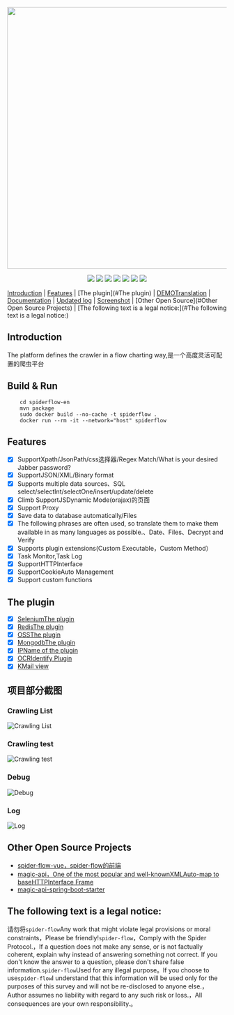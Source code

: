 <p align="center">
    <img src="https://www.spiderflow.org/images/logo.svg" width="600">
</p>
<p align="center">
    <a target="_blank" href="https://www.oracle.com/technetwork/java/javase/downloads/index.html"><img src="https://img.shields.io/badge/JDK-1.8+-green.svg" /></a>
    <a target="_blank" href="https://www.spiderflow.org"><img src="https://img.shields.io/badge/Docs-latest-blue.svg"/></a>
    <a target="_blank" href="https://github.com/ssssssss-team/spider-flow/releases"><img src="https://img.shields.io/github/v/release/ssssssss-team/spider-flow?logo=github"></a>
    <a target="_blank" href='https://gitee.com/ssssssss-team/spider-flow'><img src="https://gitee.com/ssssssss-team/spider-flow/badge/star.svg?theme=white" /></a>
    <a target="_blank" href='https://github.com/ssssssss-team/spider-flow'><img src="https://img.shields.io/github/stars/ssssssss-team/spider-flow.svg?style=social"/></a>
    <a target="_blank" href="LICENSE"><img src="https://img.shields.io/:license-MIT-blue.svg"></a>
    <a target="_blank" href="https://shang.qq.com/wpa/qunwpa?idkey=10faa4cf9743e0aa379a72f2ad12a9e576c81462742143c8f3391b52e8c3ed8d"><img src="https://img.shields.io/badge/Join-QQGroup-blue"></a>
</p>

[Introduction](#Introduction) | [Features](#Features) | [The plugin](#The plugin) | <a target="_blank" href="http://demo.spiderflow.org">DEMOTranslation</a> | <a target="_blank" href="https://www.spiderflow.org">Documentation</a> | <a target="_blank" href="https://www.spiderflow.org/changelog.html">Updated log</a> | [Screenshot](#项目部分截图) | [Other Open Source](#Other Open Source Projects) | [The following text is a legal notice:](#The following text is a legal notice:)

## Introduction
The platform defines the crawler in a flow charting way,是一个高度灵活可配置的爬虫平台

## Build & Run

```
    cd spiderflow-en
    mvn package
    sudo docker build --no-cache -t spiderflow .
    docker run --rm -it --network="host" spiderflow
```

## Features
- [x] SupportXpath/JsonPath/css选择器/Regex Match/What is your desired Jabber password?
- [x] SupportJSON/XML/Binary format
- [x] Supports multiple data sources、SQL select/selectInt/selectOne/insert/update/delete
- [x] Climb SupportJSDynamic Mode(orajax)的页面
- [x] Support Proxy
- [x] Save data to database automatically/Files
- [x] The following phrases are often used, so translate them to make them available in as many languages as possible.、Date、Files、Decrypt and Verify
- [x] Supports plugin extensions(Custom Executable，Custom Method）
- [x] Task Monitor,Task Log
- [x] SupportHTTPInterface
- [x] SupportCookieAuto Management
- [x] Support custom functions

## The plugin
- [x] [SeleniumThe plugin](https://gitee.com/ssssssss-team/spider-flow-selenium)
- [x] [RedisThe plugin](https://gitee.com/ssssssss-team/spider-flow-redis)
- [x] [OSSThe plugin](https://gitee.com/ssssssss-team/spider-flow-oss)
- [x] [MongodbThe plugin](https://gitee.com/ssssssss-team/spider-flow-mongodb)
- [x] [IPName of the plugin](https://gitee.com/ssssssss-team/spider-flow-proxypool)
- [x] [OCRIdentify Plugin](https://gitee.com/ssssssss-team/spider-flow-ocr)
- [x] [KMail view](https://gitee.com/ssssssss-team/spider-flow-mailbox)

## 项目部分截图
### Crawling List
![Crawling List](https://images.gitee.com/uploads/images/2020/0412/104521_e1eb3fbb_297689.png "list.png")
### Crawling test
![Crawling test](https://images.gitee.com/uploads/images/2020/0412/104659_b06dfbf0_297689.gif "test.gif")
### Debug
![Debug](https://images.gitee.com/uploads/images/2020/0412/104741_f9e1190e_297689.png "debug.png")
### Log
![Log](https://images.gitee.com/uploads/images/2020/0412/104800_a757f569_297689.png "logo.png")

## Other Open Source Projects
- [spider-flow-vue，spider-flow的前端](https://gitee.com/ssssssss-team/spider-flow-vue)
- [magic-api，One of the most popular and well-knownXMLAuto-map to baseHTTPInterface Frame](https://gitee.com/ssssssss-team/magic-api)
- [magic-api-spring-boot-starter](https://gitee.com/ssssssss-team/magic-api-spring-boot-starter)


## The following text is a legal notice:
请勿将`spider-flow`Any work that might violate legal provisions or moral constraints，Please be friendly!`spider-flow`，Comply with the Spider Protocol.，If a question does not make any sense, or is not factually coherent, explain why instead of answering something not correct. If you don't know the answer to a question, please don't share false information.`spider-flow`Used for any illegal purpose。If you choose to use`spider-flow`I understand that this information will be used only for the purposes of this survey and will not be re-disclosed to anyone else.，Author assumes no liability with regard to any such risk or loss.，All consequences are your own responsibility.。
